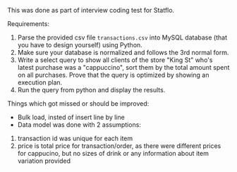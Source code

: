 This was done as part of interview coding test for Statflo.

Requirements:
1. Parse the provided csv file `transactions.csv` into MySQL database (that you have to design
yourself) using Python.
2. Make sure your database is normalized and follows the 3rd normal form.
3. Write a select query to show all clients of the store "King St" who's latest purchase was a
"cappuccino", sort them by the total amount spent on all purchases. Prove that the query is
optimized by showing an execution plan.
4. Run the query from python and display the results.

Things which got missed or should be improved:
- Bulk load, insted of insert line by line
- Data model was done with 2 assumptions:
1. transaction id was unique for each item
2. price is total price for transaction/order, as there were different prices for cappucino, but no sizes of drink or any information about item variation provided
